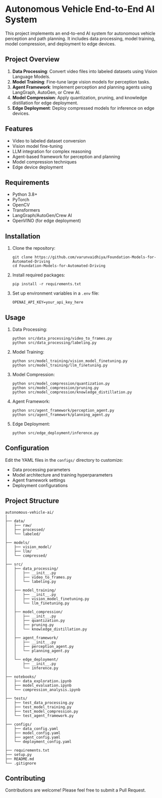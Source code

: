
# Autonomous Vehicle End-to-End AI System

This project implements an end-to-end AI system for autonomous vehicle perception and path planning. It includes data processing, model training, model compression, and deployment to edge devices.

## Project Overview

1. **Data Processing**: Convert video files into labeled datasets using Vision Language Models.
2. **Model Training**: Fine-tune large vision models for perception tasks.
3. **Agent Framework**: Implement perception and planning agents using LangGraph, AutoGen, or Crew AI.
4. **Model Compression**: Apply quantization, pruning, and knowledge distillation for edge deployment.
5. **Edge Deployment**: Deploy compressed models for inference on edge devices.

## Features

- Video to labeled dataset conversion
- Vision model fine-tuning
- LLM integration for complex reasoning
- Agent-based framework for perception and planning
- Model compression techniques
- Edge device deployment

## Requirements

- Python 3.8+
- PyTorch
- OpenCV
- Transformers
- LangGraph/AutoGen/Crew AI
- OpenVINO (for edge deployment)

## Installation

1. Clone the repository:
   ```
   git clone https://github.com/varunvaidhiya/Foundation-Models-for-Automated-Driving
   cd Foundation-Models-for-Automated-Driving
   ```

2. Install required packages:
   ```
   pip install -r requirements.txt
   ```

3. Set up environment variables in a `.env` file:
   ```
   OPENAI_API_KEY=your_api_key_here
   ```

## Usage

1. Data Processing:
   ```
   python src/data_processing/video_to_frames.py
   python src/data_processing/labeling.py
   ```

2. Model Training:
   ```
   python src/model_training/vision_model_finetuning.py
   python src/model_training/llm_finetuning.py
   ```

3. Model Compression:
   ```
   python src/model_compression/quantization.py
   python src/model_compression/pruning.py
   python src/model_compression/knowledge_distillation.py
   ```

4. Agent Framework:
   ```
   python src/agent_framework/perception_agent.py
   python src/agent_framework/planning_agent.py
   ```

5. Edge Deployment:
   ```
   python src/edge_deployment/inference.py
   ```

## Configuration

Edit the YAML files in the `configs/` directory to customize:
- Data processing parameters
- Model architecture and training hyperparameters
- Agent framework settings
- Deployment configurations

## Project Structure

```
autonomous-vehicle-ai/
│
├── data/
│   ├── raw/
│   ├── processed/
│   └── labeled/
│
├── models/
│   ├── vision_model/
│   ├── llm/
│   └── compressed/
│
├── src/
│   ├── data_processing/
│   │   ├── __init__.py
│   │   ├── video_to_frames.py
│   │   └── labeling.py
│   │
│   ├── model_training/
│   │   ├── __init__.py
│   │   ├── vision_model_finetuning.py
│   │   └── llm_finetuning.py
│   │
│   ├── model_compression/
│   │   ├── __init__.py
│   │   ├── quantization.py
│   │   ├── pruning.py
│   │   └── knowledge_distillation.py
│   │
│   ├── agent_framework/
│   │   ├── __init__.py
│   │   ├── perception_agent.py
│   │   └── planning_agent.py
│   │
│   └── edge_deployment/
│       ├── __init__.py
│       └── inference.py
│
├── notebooks/
│   ├── data_exploration.ipynb
│   ├── model_evaluation.ipynb
│   └── compression_analysis.ipynb
│
├── tests/
│   ├── test_data_processing.py
│   ├── test_model_training.py
│   ├── test_model_compression.py
│   └── test_agent_framework.py
│
├── configs/
│   ├── data_config.yaml
│   ├── model_config.yaml
│   ├── agent_config.yaml
│   └── deployment_config.yaml
│
├── requirements.txt
├── setup.py
├── README.md
└── .gitignore
```

## Contributing

Contributions are welcome! Please feel free to submit a Pull Request.


